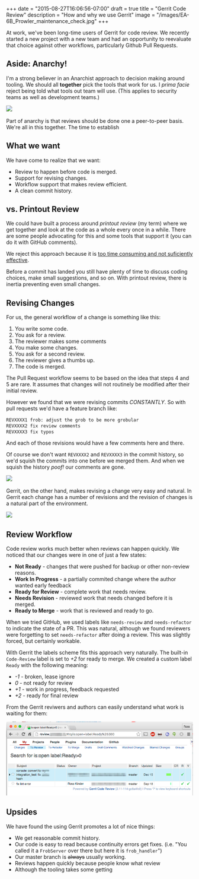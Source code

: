 +++
date = "2015-08-27T16:06:56-07:00"
draft = true
title = "Gerrit Code Review"
description = "How and why we use Gerrit"
image = "/images/EA-6B_Prowler_maintenance_check.jpg"
+++

At work, we've been long-time users of Gerrit for code review. We recently started a new project with a new team and had an opportunity to reevaluate that choice against other workflows, particularly Github Pull Requests.

## Aside: Anarchy!

I'm a strong believer in an Anarchist approach to decision making around tooling. We should all **together** pick the tools that work for us. I *prima facie* reject being told what tools out team will use. (This applies to security teams as well as development teams.)

![](/images/not-how-it-works-300x300.jpg) 

Part of anarchy is that reviews should be done one a peer-to-peer basis. We're all in this together. The time to establish

## What we want

We have come to realize that we want:

- Review to happen before code is merged.
- Support for revising changes.
- Workflow support that makes review efficient.
- A clean commit history.

## vs. Printout Review

We could have built a process around *printout review* (my term) where we get together and look at the code as a whole every once in a while. There are some people advocating for this and some tools that support it (you can do it with GitHub comments). 

We reject this approach because it is [too time consuming and not suficiently effective](http://smartbear.com/SmartBear/media/pdfs/11_Best_Practices_for_Peer_Code_Review.pdf).

Before a commit has landed you still have plenty of time to discuss coding choices, make small suggestions, and so on. With printout review, there is inertia preventing even small changes.

## Revising Changes

For us, the general workflow of a change is something like this:

1. You write some code.
2. You ask for a review.
3. The reviewer makes some comments
4. You make some changes.
5. You ask for a second review.
6. The reviewer gives a thumbs up.
7. The code is merged.

The Pull Request workflow seems to be based on the idea that steps 4 and 5 are rare. It assumes that changes will not routinely be modified after their initial review.

However we found that we were revising commits *CONSTANTLY*. So with pull requests we'd have a feature branch like:

    REVXXXX1 frob: adjust the grob to be more grobular
    REVXXXX2 fix review comments
    REVXXXX3 fix typos

And each of those revisions would have a few comments here and there. 

Of course we don't want `REVXXXX2` and `REVXXXX3` in the commit history, so we'd squish the commits into one before we merged them. And when we squish the history *poof!* our comments are gone.

![](/images/gerrit_pr_revision.png)

Gerrit, on the other hand, makes revising a change very easy and natural. In Gerrit each change has a number of revisions and the revision of changes is a natural part of the environment.

![](/images/gerrit_revised_cl.png)

## Review Workflow

Code review works much better when reviews can happen quickly. We noticed that our changes were in one of just a few states:

 - **Not Ready** - changes that were pushed for backup or other non-review reasons.
 - **Work In Progress** - a partially commited change where the author wanted early feedback
 - **Ready for Review** - complete work that needs review.
 - **Needs Revision** - reviewed work that needs changed before it is merged.
 - **Ready to Merge** - work that is reviewed and ready to go.

When we tried GitHub, we used labels like `needs-review` and `needs-refactor` to indicate the state of a PR. This was natural, although we found reviewers were forgetting to set `needs-refactor` after doing a review. This was slightly forced, but certainly workable.

With Gerrit the labels scheme fits this approach very naturally. The built-in `Code-Review` label is set to *+2* for ready to merge. We created a custom label `Ready` with the following meaning:

- *-1* - broken, lease ignore
- *0* - not ready for review
- *+1* - work in progress, feedback requested
- *+2* - ready for final review

From the Gerrit reviwers and authors can easily understand what work is waiting for them:

![](/images/gerrit_dashboard.png)

## Upsides

We have found the using Gerrit promotes a lot of nice things:

- We get reasonable commit history.
- Our code is easy to read because continuity errors get fixes. (i.e. "You called it a `FrobServer` over there but here it is `frob_handler`")
- Our master branch is ~~always~~ usually working.
- Reviews happen quickly because people know what review 
- Although the tooling takes some getting















